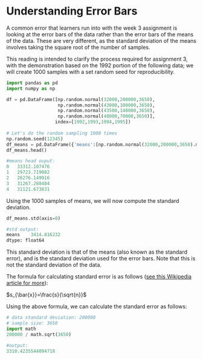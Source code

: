# Understanding Error Bars

A common error that learners run into with the week 3 assignment is looking at the error bars of the data rather than the error bars of the means of the data. These are very different, as the standard deviation of the means involves taking the square root of the number of samples.

This reading is intended to clarify the process required for assignment 3, with the demonstration based on the 1992 portion of the following data; we will create 1000 samples with a set random seed for reproducibility.   

```python
import pandas as pd
import numpy as np

df = pd.DataFrame([np.random.normal(32000,200000,3650), 
                   np.random.normal(43000,100000,3650), 
                   np.random.normal(43500,140000,3650), 
                   np.random.normal(48000,70000,3650)], 
                  index=[1992,1993,1994,1995])
                  
# Let's do the random sampling 1000 times
np.random.seed(12345)
df_means = pd.DataFrame({'means':[np.random.normal(32000,200000,3650).mean() for i in range(1000)]})
df_means.head()

#means head ouput:
0	33312.107476
1	29723.719082
2	26276.149916
3	31267.288484
4	31121.673831
```

Using the 1000 samples of means, we will now compute the standard deviation.

```python
df_means.std(axis=0)

#std output:
means    3414.816232
dtype: float64
```

This standard deviation is that of the means (also known as the standard error), and is the standard deviation used for the error bars. Note that this is not the standard deviation of the data.  

The formula for calculating standard error is as follows ([see this Wikipedia article for more](https://en.wikipedia.org/wiki/Standard_error)):

$s_{\bar{x}}=\frac{s}{\sqrt{n}}$

Using the above formula, we can calculate the standard error as follows:

```python
# data standard deviation: 200000
# sample size: 3650
import math
200000 / math.sqrt(3650)

#output:
3310.4235544094718
```